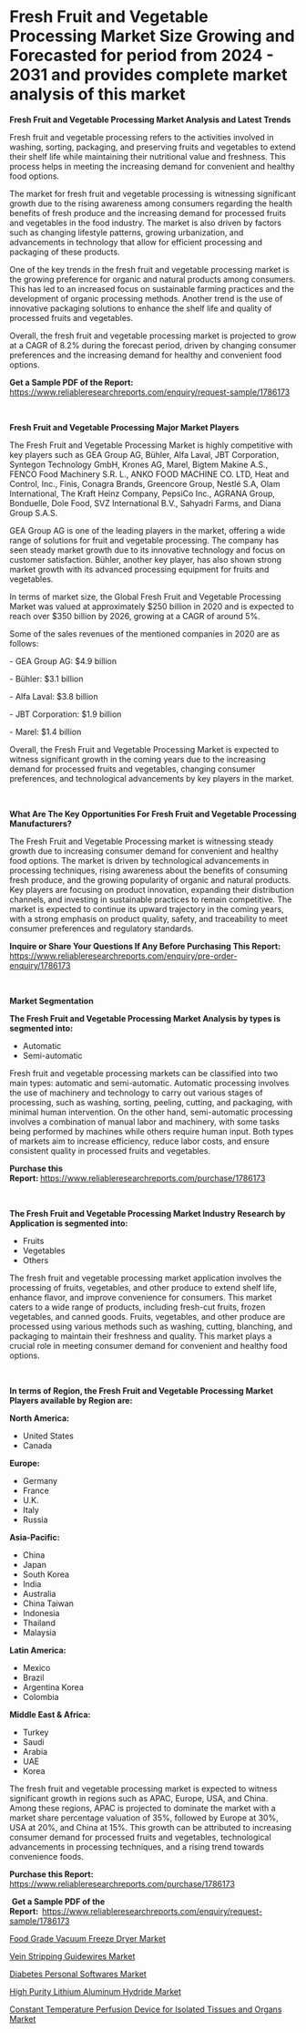<p><h1>Fresh Fruit and Vegetable Processing Market Size Growing and Forecasted for period from 2024 - 2031 and provides complete market analysis of this market</h1></p><p><strong>Fresh Fruit and Vegetable Processing Market Analysis and Latest Trends</strong></p>
<p><p>Fresh fruit and vegetable processing refers to the activities involved in washing, sorting, packaging, and preserving fruits and vegetables to extend their shelf life while maintaining their nutritional value and freshness. This process helps in meeting the increasing demand for convenient and healthy food options.</p><p>The market for fresh fruit and vegetable processing is witnessing significant growth due to the rising awareness among consumers regarding the health benefits of fresh produce and the increasing demand for processed fruits and vegetables in the food industry. The market is also driven by factors such as changing lifestyle patterns, growing urbanization, and advancements in technology that allow for efficient processing and packaging of these products.</p><p>One of the key trends in the fresh fruit and vegetable processing market is the growing preference for organic and natural products among consumers. This has led to an increased focus on sustainable farming practices and the development of organic processing methods. Another trend is the use of innovative packaging solutions to enhance the shelf life and quality of processed fruits and vegetables.</p><p>Overall, the fresh fruit and vegetable processing market is projected to grow at a CAGR of 8.2% during the forecast period, driven by changing consumer preferences and the increasing demand for healthy and convenient food options.</p></p>
<p><strong>Get a Sample PDF of the Report:&nbsp;</strong> <a href="https://www.reliableresearchreports.com/enquiry/request-sample/1786173">https://www.reliableresearchreports.com/enquiry/request-sample/1786173</a></p>
<p>&nbsp;</p>
<p><strong>Fresh Fruit and Vegetable Processing Major Market Players</strong></p>
<p><p>The Fresh Fruit and Vegetable Processing Market is highly competitive with key players such as GEA Group AG, Bühler, Alfa Laval, JBT Corporation, Syntegon Technology GmbH, Krones AG, Marel, Bigtem Makine A.S., FENCO Food Machinery S.R. L., ANKO FOOD MACHINE CO. LTD, Heat and Control, Inc., Finis, Conagra Brands, Greencore Group, Nestlé S.A, Olam International, The Kraft Heinz Company, PepsiCo Inc., AGRANA Group, Bonduelle, Dole Food, SVZ International B.V., Sahyadri Farms, and Diana Group S.A.S.</p><p>GEA Group AG is one of the leading players in the market, offering a wide range of solutions for fruit and vegetable processing. The company has seen steady market growth due to its innovative technology and focus on customer satisfaction. Bühler, another key player, has also shown strong market growth with its advanced processing equipment for fruits and vegetables.</p><p>In terms of market size, the Global Fresh Fruit and Vegetable Processing Market was valued at approximately $250 billion in 2020 and is expected to reach over $350 billion by 2026, growing at a CAGR of around 5%.</p><p>Some of the sales revenues of the mentioned companies in 2020 are as follows:</p><p>- GEA Group AG: $4.9 billion</p><p>- Bühler: $3.1 billion</p><p>- Alfa Laval: $3.8 billion</p><p>- JBT Corporation: $1.9 billion</p><p>- Marel: $1.4 billion</p><p>Overall, the Fresh Fruit and Vegetable Processing Market is expected to witness significant growth in the coming years due to the increasing demand for processed fruits and vegetables, changing consumer preferences, and technological advancements by key players in the market.</p></p>
<p>&nbsp;</p>
<p><strong>What Are The Key Opportunities For Fresh Fruit and Vegetable Processing Manufacturers?</strong></p>
<p><p>The Fresh Fruit and Vegetable Processing market is witnessing steady growth due to increasing consumer demand for convenient and healthy food options. The market is driven by technological advancements in processing techniques, rising awareness about the benefits of consuming fresh produce, and the growing popularity of organic and natural products. Key players are focusing on product innovation, expanding their distribution channels, and investing in sustainable practices to remain competitive. The market is expected to continue its upward trajectory in the coming years, with a strong emphasis on product quality, safety, and traceability to meet consumer preferences and regulatory standards.</p></p>
<p><strong>Inquire or Share Your Questions If Any Before Purchasing This Report:</strong> <a href="https://www.reliableresearchreports.com/enquiry/pre-order-enquiry/1786173">https://www.reliableresearchreports.com/enquiry/pre-order-enquiry/1786173</a></p>
<p>&nbsp;</p>
<p><strong>Market Segmentation</strong></p>
<p><strong>The Fresh Fruit and Vegetable Processing Market Analysis by types is segmented into:</strong></p>
<p><ul><li>Automatic</li><li>Semi-automatic</li></ul></p>
<p><p>Fresh fruit and vegetable processing markets can be classified into two main types: automatic and semi-automatic. Automatic processing involves the use of machinery and technology to carry out various stages of processing, such as washing, sorting, peeling, cutting, and packaging, with minimal human intervention. On the other hand, semi-automatic processing involves a combination of manual labor and machinery, with some tasks being performed by machines while others require human input. Both types of markets aim to increase efficiency, reduce labor costs, and ensure consistent quality in processed fruits and vegetables.</p></p>
<p><strong>Purchase this Report:&nbsp;</strong><a href="https://www.reliableresearchreports.com/purchase/1786173">https://www.reliableresearchreports.com/purchase/1786173</a></p>
<p>&nbsp;</p>
<p><strong>The Fresh Fruit and Vegetable Processing Market Industry Research by Application is segmented into:</strong></p>
<p><ul><li>Fruits</li><li>Vegetables</li><li>Others</li></ul></p>
<p><p>The fresh fruit and vegetable processing market application involves the processing of fruits, vegetables, and other produce to extend shelf life, enhance flavor, and improve convenience for consumers. This market caters to a wide range of products, including fresh-cut fruits, frozen vegetables, and canned goods. Fruits, vegetables, and other produce are processed using various methods such as washing, cutting, blanching, and packaging to maintain their freshness and quality. This market plays a crucial role in meeting consumer demand for convenient and healthy food options.</p></p>
<p>&nbsp;</p>
<p><strong>In terms of Region, the Fresh Fruit and Vegetable Processing Market Players available by Region are:</strong></p>
<p>
    <p> <strong> North America: </strong>
        <ul>
            <li>United States</li>
            <li>Canada</li>
        </ul>
        </p> 
    <p> <strong> Europe: </strong>
        <ul>
            <li>Germany</li>
            <li>France</li>
            <li>U.K.</li>
            <li>Italy</li>
            <li>Russia</li>
        </ul>
        </p> 
    <p> <strong> Asia-Pacific: </strong>
        <ul>
            <li>China</li>
            <li>Japan</li>
            <li>South Korea</li>
            <li>India</li>
            <li>Australia</li>
            <li>China Taiwan</li>
            <li>Indonesia</li>
            <li>Thailand</li>
            <li>Malaysia</li>
        </ul>
        </p> 
    <p> <strong> Latin America: </strong>
        <ul>
            <li>Mexico</li>
            <li>Brazil</li>
            <li>Argentina Korea</li>
            <li>Colombia</li>
        </ul>
        </p> 
    <p> <strong> Middle East & Africa: </strong>
        <ul>
            <li>Turkey</li>
            <li>Saudi</li>
            <li>Arabia</li>
            <li>UAE</li>
            <li>Korea</li>
        </ul>
    </p>
    </p>
<p><p>The fresh fruit and vegetable processing market is expected to witness significant growth in regions such as APAC, Europe, USA, and China. Among these regions, APAC is projected to dominate the market with a market share percentage valuation of 35%, followed by Europe at 30%, USA at 20%, and China at 15%. This growth can be attributed to increasing consumer demand for processed fruits and vegetables, technological advancements in processing techniques, and a rising trend towards convenience foods.</p></p>
<p><strong>Purchase this Report: </strong><a href="https://www.reliableresearchreports.com/purchase/1786173">https://www.reliableresearchreports.com/purchase/1786173</a></p>
<p>&nbsp;<strong>Get a Sample PDF of the Report:&nbsp;&nbsp;</strong><a href="https://www.reliableresearchreports.com/enquiry/request-sample/1786173">https://www.reliableresearchreports.com/enquiry/request-sample/1786173</a></p>
<p><strong></strong></p>
<p><p><a href="https://github.com/guneycigdem35/Market-Research-Report-List-2/blob/main/food-grade-vacuum-freeze-dryer-market.md">Food Grade Vacuum Freeze Dryer Market</a></p><p><a href="https://issuu.com/reportprime-2/docs/vein-stripping-guidewires-market-size-2030.pptx">Vein Stripping Guidewires Market</a></p><p><a href="https://issuu.com/reportprime-2/docs/diabetes-personal-softwares-market-size-2030.pptx">Diabetes Personal Softwares Market</a></p><p><a href="https://github.com/bentleemidoriestelle7o/Market-Research-Report-List-1/blob/main/high-purity-lithium-aluminum-hydride-market.md">High Purity Lithium Aluminum Hydride Market</a></p><p><a href="https://github.com/biheemgalvinlouises6hokrh3h/Market-Research-Report-List-1/blob/main/constant-temperature-perfusion-device-for-isolated-tissues-and-organs-market.md">Constant Temperature Perfusion Device for Isolated Tissues and Organs Market</a></p></p>